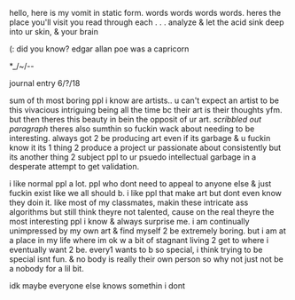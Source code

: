 hello, here is my vomit in static form. 
words words words words.
heres the place you'll visit
you read through each . . . 
analyze & let the acid sink deep
into ur skin, & your brain

(: did you know?
edgar allan poe was a capricorn

*_/~/--

journal entry 6/?/18


sum of th most boring ppl i know are artists.. u can't expect an 
artist to be this vivacious intriguing being all the time bc
their art is their thoughts yfm. but then theres this beauty in bein
the opposit of ur art. *scribbled out paragraph*
theres also sumthin so fuckin wack about needing to be interesting.
always got 2 be producing art even if its garbage & u fuckin know it
its 1 thing 2 produce a project ur passionate about consistently
but its another thing 2 subject ppl to ur psuedo intellectual garbage
in a desperate attempt to get validation.

i like normal ppl a lot. ppl who dont need to appeal to anyone else &
just fuckin exist like we all should b. i like ppl that make art but 
dont even know they doin it. like most of my classmates, makin these
intricate ass algorithms but still think theyre not talented, cause 
on the real theyre the most interesting ppl i know & always surprise me.
i am continually unimpressed by my own art & find myself 2 be extremely
boring. but i am at a place in my life where im ok w a bit of stagnant 
living 2 get to where i eventually want 2 be. every1 wants to b so special, 
i think trying to be special isnt fun. & no body is really their own person
so why not just not be a nobody for a lil bit. 

idk maybe everyone else knows somethin i dont
